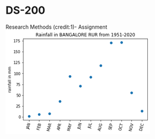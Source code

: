 # DS-200
Research Methods (credit:1)- Assignment
![stack Overflow](https://raw.githubusercontent.com/amrajak/DS-200/main/plot/scatter.png)
